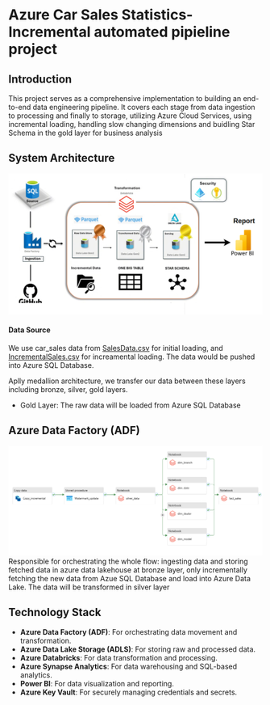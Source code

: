 # Azure Car Sales Statistics-Incremental automated pipieline project

## Introduction
This project serves as a comprehensive implementation to building an end-to-end data engineering pipeline. It covers each stage from data ingestion to processing and finally to storage, utilizing Azure Cloud Services, using incremental loading, handling slow changing dimensions and buidling Star Schema in the gold layer for business analysis


## System Architecture
![System Architecture](https://github.com/maihuy-dataguy/Azure-dimensional-modeling-car-sales/blob/main/pics/overflow.png)

#### Data Source 
We use car_sales data from [SalesData.csv](https://github.com/maihuy-dataguy/Azure-dimensional-modeling-car-sales/blob/main/Raw%20Data/SalesData.csv) for initial loading, and [IncrementalSales.csv](https://github.com/maihuy-dataguy/Azure-dimensional-modeling-car-sales/blob/main/Raw%20Data/IncrementalSales.csv) for increamental loading. The data would be pushed into Azure SQL Database.

Aplly medallion architecture, we transfer our data between these layers including bronze, silver, gold layers.
- Gold Layer: The raw data will be loaded from Azure SQL Database



## Azure Data Factory (ADF)
![System Architecture](https://github.com/maihuy-dataguy/Azure-dimensional-modeling-car-sales/blob/main/pics/ETL.png)
Responsible for orchestrating the whole flow: ingesting data and storing fetched data in azure data lakehouse at bronze layer, only incrementally fetching the new data from Azue SQL Database and load into Azure Data Lake. The data will be transformed in silver layer




## Technology Stack
- **Azure Data Factory (ADF)**: For orchestrating data movement and transformation.
- **Azure Data Lake Storage (ADLS)**: For storing raw and processed data.
- **Azure Databricks**: For data transformation and processing.
- **Azure Synapse Analytics**: For data warehousing and SQL-based analytics.
- **Power BI**: For data visualization and reporting.
- **Azure Key Vault**: For securely managing credentials and secrets.

